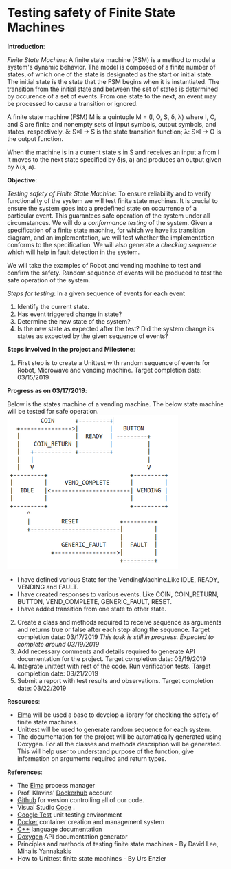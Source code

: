 # Testing safety of Finite State Machines

**Introduction**:

*Finite State Machine*: A finite state machine (FSM) is a method to model a system's dynamic behavior. The model is composed of a finite number of states, of which one of the state is designated as the start or initial state. The initial state is the state that the FSM begins when it is instantiated. The transition from the initial state and between the set of states is determined by occurence of a set of events. From one state to the next, an event may be processed to cause a transition or ignored.

A finite state machine (FSM) M is a quintuple
                               M = (I, O, S, δ, λ)
where I, O, and S are finite and nonempty sets of input symbols, output symbols, and states,
respectively.
δ: S×I → S is the state transition function;
λ: S×I → O is the output function.

When the machine is in a current state s in S and receives an input a from I it moves to the next state specified by δ(s, a) and produces an output given by λ(s, a).

**Objective**:

*Testing safety of Finite State Machine*: To ensure reliability and to verify functionality of the system we will test finite state machines. It is crucial to ensure the system goes into a predefined state on occurrence of a particular event. This guarantees safe operation of the system under all circumstances. We will do a *conformance testing* of the system. Given a specification of a  finite state machine, for which we have its transition diagram, and an implementation, we will test whether the implementation conforms to the specification. We will also generate a *checking sequence* which will help in fault detection in the system. 

We will take the examples of Robot and vending machine to test and confirm the safety. Random sequence of events will be produced to test the safe operation of the system.

*Steps for testing*: In a given sequence of events for each event 
1. Identify the current state.
2. Has event triggered change in state?
3. Determine the new state of the system?
4. Is the new state as expected after the test?
Did the system change its states as expected by the given sequence of events?

**Steps involved in the project and Milestone**: 
1. First step is to create a Unittest with random sequence of events for Robot, Microwave and vending machine.
Target completion date: 03/15/2019

**Progress as on 03/17/2019**:

Below is the states machine of a vending machine. The below state machine will be tested for safe operation.
![Image of state machine](https://github.com/jyothv/ECE590project/blob/master/VendingMachine.PNG)

- I have defined various State for the VendingMachine.Like IDLE, READY, VENDING and FAULT.
- I have created responses to various events. Like COIN, COIN_RETURN, BUTTON, VEND_COMPLETE, GENERIC_FAULT, RESET.
- I have added transition from one state to other state.

2. Create a class and methods required to receive sequence as arguments and  returns true or false after each step along the sequence.
Target completion date: 03/17/2019 *This task is still in progress. Expected to complete around 03/19/2019*
3. Add necessary comments and details required to generate API documentation for the project.
Target completion date: 03/19/2019
4. Integrate unittest with rest of the code. Run verification tests.
Target completion date: 03/21/2019
5. Submit a report with test results and observations.
Target completion date: 03/22/2019

**Resources**:
* [Elma](https://klavins.github.io/ECEP520/index.html) will be used a base to develop a library for checking the safety of finite state machines.
* Unittest will be used to generate random sequence for each system.
* The documentation for the project will be automatically generated using Doxygen. For all the classes and methods description will be generated. This will help user to understand purpose of the function, give information on arguments required and return types.

**References**:

* The [Elma](https://klavins.github.io/ECEP520/index.html) process manager
* Prof. Klavins' [Dockerhub](https://cloud.docker.com/u/klavins/repository/docker/klavins/ecep520) account
* [Github](https://github.com/) for version controlling all of our code. 
* Visual Studio [Code](https://code.visualstudio.com/) .
* [Google Test](https://github.com/google/googletest) unit testing environment
* [Docker](https://www.docker.com/) container creation and management system
* [C++](http://www.cplusplus.com/) language documentation
* [Doxygen](http://www.doxygen.org/) API documentation generator
* Principles and methods of testing finite state machines - By David Lee, Mihalis Yannakakis
* How to Unittest finite state machines - By Urs Enzler 
